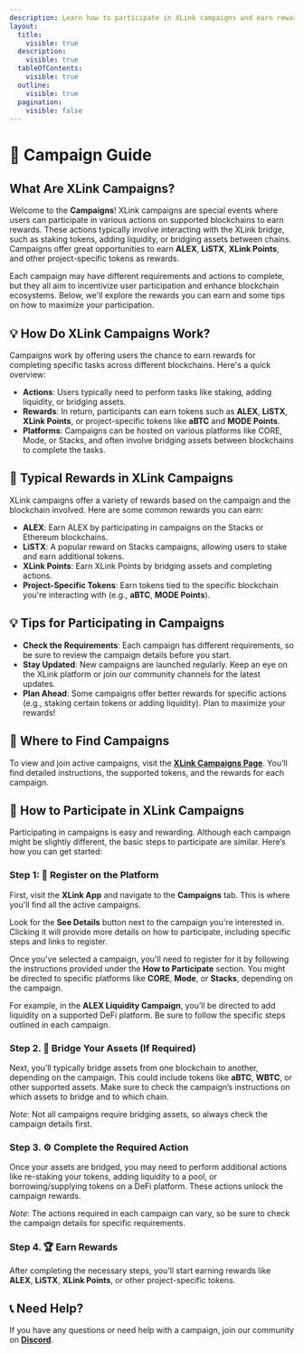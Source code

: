 ```yaml
---
description: Learn how to participate in XLink campaigns and earn rewards.
layout:
  title:
    visible: true
  description:
    visible: true
  tableOfContents:
    visible: true
  outline:
    visible: true
  pagination:
    visible: false
---
```


# 🎯 Campaign Guide

## What Are XLink Campaigns?

Welcome to the **Campaigns**! XLink campaigns are special events where users can participate in various actions on supported blockchains to earn rewards. These actions typically involve interacting with the XLink bridge, such as staking tokens, adding liquidity, or bridging assets between chains. Campaigns offer great opportunities to earn **ALEX**, **LiSTX**, **XLink Points**, and other project-specific tokens as rewards.

Each campaign may have different requirements and actions to complete, but they all aim to incentivize user participation and enhance blockchain ecosystems. Below, we'll explore the rewards you can earn and some tips on how to maximize your participation.

## 💡 How Do XLink Campaigns Work?

Campaigns work by offering users the chance to earn rewards for completing specific tasks across different blockchains. Here's a quick overview:

- **Actions**: Users typically need to perform tasks like staking, adding liquidity, or bridging assets.
- **Rewards**: In return, participants can earn tokens such as **ALEX**, **LiSTX**, **XLink Points**, or project-specific tokens like **aBTC** and **MODE Points**.
- **Platforms**: Campaigns can be hosted on various platforms like CORE, Mode, or Stacks, and often involve bridging assets between blockchains to complete the tasks.

## 🎁 Typical Rewards in XLink Campaigns

XLink campaigns offer a variety of rewards based on the campaign and the blockchain involved. Here are some common rewards you can earn:

- **ALEX**: Earn ALEX by participating in campaigns on the Stacks or Ethereum blockchains.
- **LiSTX**: A popular reward on Stacks campaigns, allowing users to stake and earn additional tokens.
- **XLink Points**: Earn XLink Points by bridging assets and completing actions.
- **Project-Specific Tokens**: Earn tokens tied to the specific blockchain you're interacting with (e.g., **aBTC**, **MODE Points**).

## 💡 Tips for Participating in Campaigns

- **Check the Requirements**: Each campaign has different requirements, so be sure to review the campaign details before you start.
- **Stay Updated**: New campaigns are launched regularly. Keep an eye on the XLink platform or join our community channels for the latest updates.
- **Plan Ahead**: Some campaigns offer better rewards for specific actions (e.g., staking certain tokens or adding liquidity). Plan to maximize your rewards!

## 📅 Where to Find Campaigns

To view and join active campaigns, visit the [**XLink Campaigns Page**](https://app.xlink.network/bridge-campaign). You’ll find detailed instructions, the supported tokens, and the rewards for each campaign.

## 🚀 How to Participate in XLink Campaigns

Participating in campaigns is easy and rewarding. Although each campaign might be slightly different, the basic steps to participate are similar. Here’s how you can get started:

### Step 1: 📝 Register on the Platform
First, visit the **XLink App** and navigate to the **Campaigns** tab. This is where you'll find all the active campaigns. 

Look for the **See Details** button next to the campaign you're interested in. Clicking it will provide more details on how to participate, including specific steps and links to register.
   
   <!-- *screenshot here showing the registration page on a specific campaign.*
   ![Campaign Registration](../.gitbook/assets/special-features/campaign-registration.png) -->

Once you've selected a campaign, you'll need to register for it by following the instructions provided under the **How to Participate** section. You might be directed to specific platforms like **CORE**, **Mode**, or **Stacks**, depending on the campaign.

For example, in the **ALEX Liquidity Campaign**, you’ll be directed to add liquidity on a supported DeFi platform. Be sure to follow the specific steps outlined in each campaign.
   
### Step 2. **🌉 Bridge Your Assets** (If Required)
Next, you’ll typically bridge assets from one blockchain to another, depending on the campaign. This could include tokens like **aBTC**, **WBTC**, or other supported assets. Make sure to check the campaign’s instructions on which assets to bridge and to which chain.

*Note*: Not all campaigns require bridging assets, so always check the campaign details first.

   <!-- *screenshot here showing the bridge interface and how to select assets for bridging.*
   ![Bridge Assets](../.gitbook/assets/special-features/bridge-assets.png) -->

### Step 3. **⚙️ Complete the Required Action**
Once your assets are bridged, you may need to perform additional actions like re-staking your tokens, adding liquidity to a pool, or borrowing/supplying tokens on a DeFi platform. These actions unlock the campaign rewards.

*Note*: The actions required in each campaign can vary, so be sure to check the campaign details for specific requirements.
  
  <!-- *screenshot here showing an example of completing an action like staking or adding liquidity.* 
  ![Staking and Liquidity](../.gitbook/assets/special-features/staking-liquidity.png) -->

### Step 4. **🏆 Earn Rewards**
After completing the necessary steps, you'll start earning rewards like **ALEX**, **LiSTX**, **XLink Points**, or other project-specific tokens.
   
  <!-- *screenshot here showing how rewards are tracked or where users can see their earned rewards.*
  ![Earn Rewards](../.gitbook/assets/special-features/earn-rewards.png) -->

## 📞 Need Help?

If you have any questions or need help with a campaign, join our community on [**Discord**](https://discord.com/invite/xlink).
